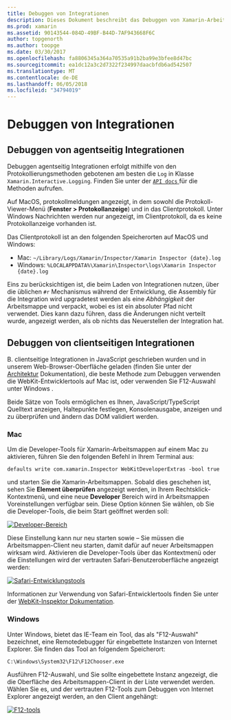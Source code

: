 ```yaml
---
title: Debuggen von Integrationen
description: Dieses Dokument beschreibt das Debuggen von Xamarin-Arbeitsmappen-Integrationen, agentseitig und clientseitige auf Windows- und Mac
ms.prod: xamarin
ms.assetid: 90143544-084D-49BF-B44D-7AF943668F6C
author: topgenorth
ms.author: toopge
ms.date: 03/30/2017
ms.openlocfilehash: fa8806345a364a70535a91b2ba99e3bfee8d47bc
ms.sourcegitcommit: ea1dc12a3c2d7322f234997daacbfdb6ad542507
ms.translationtype: MT
ms.contentlocale: de-DE
ms.lasthandoff: 06/05/2018
ms.locfileid: "34794019"
---
```

# <a name="debugging-integrations"></a>Debuggen von Integrationen

## <a name="debugging-agent-side-integrations"></a>Debuggen von agentseitig Integrationen

Debuggen agentseitig Integrationen erfolgt mithilfe von den Protokollierungsmethoden gebotenen am besten die `Log` in Klasse `Xamarin.Interactive.Logging`. Finden Sie unter der [ `API docs` ](https://developer.xamarin.com/api/type/Xamarin.Interactive.Logging.Log/) für die Methoden aufrufen.

Auf MacOS, protokollmeldungen angezeigt, in dem sowohl die Protokoll-Viewer-Menü (**Fenster > Protokollanzeige**) und in das Clientprotokoll. Unter Windows Nachrichten werden nur angezeigt, im Clientprotokoll, da es keine Protokollanzeige vorhanden ist.

Das Clientprotokoll ist an den folgenden Speicherorten auf MacOS und Windows:

- Mac: `~/Library/Logs/Xamarin/Inspector/Xamarin Inspector {date}.log`
- Windows: `%LOCALAPPDATA%\Xamarin\Inspector\logs\Xamarin Inspector {date}.log`

Eins zu berücksichtigen ist, die beim Laden von Integrationen nutzen, über die üblichen `#r` Mechanismus während der Entwicklung, die Assembly für die Integration wird upgradetest werden als eine _Abhängigkeit_ der Arbeitsmappe und verpackt, wobei es ist ein absoluter Pfad nicht verwendet. Dies kann dazu führen, dass die Änderungen nicht verteilt wurde, angezeigt werden, als ob nichts das Neuerstellen der Integration hat.

## <a name="debugging-client-side-integrations"></a>Debuggen von clientseitigen Integrationen

B. clientseitige Integrationen in JavaScript geschrieben wurden und in unserem Web-Browser-Oberfläche geladen (finden Sie unter der [Architektur](~/tools/workbooks/sdk/architecture.md) Dokumentation), die beste Methode zum Debuggen verwenden die WebKit-Entwicklertools auf Mac ist, oder verwenden Sie F12-Auswahl unter Windows .

Beide Sätze von Tools ermöglichen es Ihnen, JavaScript/TypeScript Quelltext anzeigen, Haltepunkte festlegen, Konsolenausgabe, anzeigen und zu überprüfen und ändern das DOM validiert werden.

### <a name="mac"></a>Mac

Um die Developer-Tools für Xamarin-Arbeitsmappen auf einem Mac zu aktivieren, führen Sie den folgenden Befehl in Ihrem Terminal aus:

```shell
defaults write com.xamarin.Inspector WebKitDeveloperExtras -bool true
```

und starten Sie die Xamarin-Arbeitsmappen. Sobald dies geschehen ist, sehen Sie **Element überprüfen** angezeigt werden, in Ihrem Rechtsklick-Kontextmenü, und eine neue **Developer** Bereich wird in Arbeitsmappen Voreinstellungen verfügbar sein. Diese Option können Sie wählen, ob Sie die Developer-Tools, die beim Start geöffnet werden soll:

[![Developer-Bereich](debugging-images/developer-pane-small.png)](debugging-images/developer-pane.png#lightbox)

Diese Einstellung kann nur neu starten sowie – Sie müssen die Arbeitsmappen-Client neu starten, damit dafür auf neuer Arbeitsmappen wirksam wird. Aktivieren die Developer-Tools über das Kontextmenü oder die Einstellungen wird der vertrauten Safari-Benutzeroberfläche angezeigt werden:

[![Safari-Entwicklungstools](debugging-images/mac-dev-tools.png)](debugging-images/mac-dev-tools.png#lightbox)

Informationen zur Verwendung von Safari-Entwicklertools finden Sie unter der [WebKit-Inspektor Dokumentation][webkit-docs].

### <a name="windows"></a>Windows

Unter Windows, bietet das IE-Team ein Tool, das als "F12-Auswahl" bezeichnet, eine Remotedebugger für eingebettete Instanzen von Internet Explorer. Sie finden das Tool an folgendem Speicherort:

```shell
C:\Windows\System32\F12\F12Chooser.exe
```

Ausführen F12-Auswahl, und Sie sollte eingebettete Instanz angezeigt, die die Oberfläche des Arbeitsmappen-Client in der Liste verwendet werden. Wählen Sie es, und der vertrauten F12-Tools zum Debuggen von Internet Explorer angezeigt werden, an den Client angehängt:

[![F12-tools](debugging-images/windows-dev-tools.png)](debugging-images/windows-dev-tools.png#lightbox)

[webkit-docs]: https://trac.webkit.org/wiki/WebInspector
